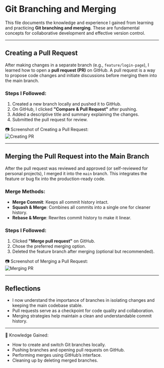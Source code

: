 # Git Branching and Merging

This file documents the knowledge and experience I gained from learning and practicing **Git branching and merging**. These are fundamental concepts for collaborative development and effective version control.

---

## Creating a Pull Request

After making changes in a separate branch (e.g., `feature/login-page`), I learned how to open a **pull request (PR)** on GitHub. A pull request is a way to propose code changes and initiate discussions before merging them into the main branch.

### Steps I Followed:
1. Created a new branch locally and pushed it to GitHub.
2. On GitHub, I clicked **"Compare & Pull Request"** after pushing.
3. Added a descriptive title and summary explaining the changes.
4. Submitted the pull request for review.

📷 Screenshot of Creating a Pull Request:  
![Creating PR](https://raw.githubusercontent.com/Samjean50/tech_env_setup/main/create_pr.png)

---

## Merging the Pull Request into the Main Branch

After the pull request was reviewed and approved (or self-reviewed for personal projects), I merged it into the `main` branch. This integrates the feature or bug fix into the production-ready code.

### Merge Methods:
- **Merge Commit**: Keeps all commit history intact.
- **Squash & Merge**: Combines all commits into a single one for cleaner history.
- **Rebase & Merge**: Rewrites commit history to make it linear.

### Steps I Followed:
1. Clicked **"Merge pull request"** on GitHub.
2. Chose the preferred merging option.
3. Deleted the feature branch after merging (optional but recommended).

📷 Screenshot of Merging a Pull Request:  
![Merging PR](https://raw.githubusercontent.com/Samjean50/tech_env_setup/main/merge_pr.png)

---

## Reflections

- I now understand the importance of branches in isolating changes and keeping the main codebase stable.
- Pull requests serve as a checkpoint for code quality and collaboration.
- Merging strategies help maintain a clean and understandable commit history.

---

🧠 Knowledge Gained:
- How to create and switch Git branches locally.
- Pushing branches and opening pull requests on GitHub.
- Performing merges using GitHub’s interface.
- Cleaning up by deleting merged branches.

